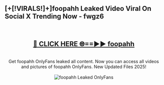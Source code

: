 <h2>[+[!VIRALS!]+]foopahh Leaked Video Viral On Social X Trending Now - fwgz6</h2>
<br>
<div align="center">
<h2><a href="https://libra.edu.pl?foopahh" rel="nofollow">🔴 CLICK HERE 🌐==►► foopahh</a></h2>
<br>
Get foopahh OnlyFans leaked all content. Now you can access all videos and pictures of foopahh OnlyFans. New Updated Files 2025!
<br>
<br>
<a href="https://libra.edu.pl?foopahh" rel="nofollow" data-target="animated-image.originalLink"><img src="https://i.ibb.co.com/WyWwxjT/player-gif2.gif" alt="foopahh Leaked OnlyFans" style="max-width: 100%; display: inline-block;" data-target="animated-image.originalImage"></a>
</div>
<br>